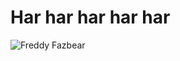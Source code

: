 # Har har har har har

![Freddy Fazbear](https://m.media-amazon.com/images/I/51YKcJ8f2CL._UXNaN_FMjpg_QL85_.jpg)